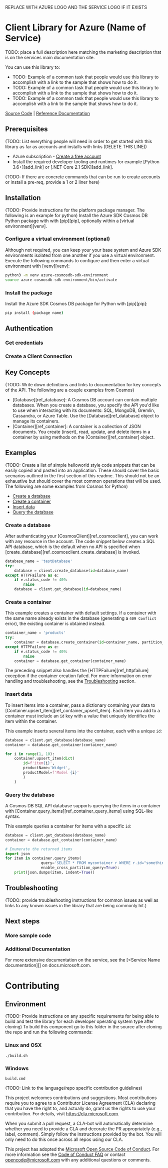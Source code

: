 REPLACE WITH AZURE LOGO AND THE SERVICE LOGO IF IT EXISTS

# Client Library for Azure (Name of Service)

TODO: place a full description here matching the marketing description that is on the services main documentation site.

You can use this library to:

* TODO: Example of a common task that people would use this library to accomplish with a link to the sample that shows how to do it.
* TODO: Example of a common task that people would use this library to accomplish with a link to the sample that shows how to do it.
* TODO: Example of a common task that people would use this library to accomplish with a link to the sample that shows how to do it.

[Source Code][source-code] | [Reference Documentation][reference-docs]

## Prerequisites

(TODO: List everything people will need in order to get started with this library as far as accounts and installs with links (DELETE THIS LINE))
* Azure subscription - [Create a free account][azure_sub]
* Install the required developer tooling and runtimes for example [Python 3.6+][add_link] or [.NET Core 2.1 SDK][add_link].

(TODO: If there are concrete commands that can be run to create accounts or install a pre-req, provide a 1 or 2 liner here)

## Installation

(TODO: Provide instructions for the platform package manager. The following is an example for python)
Install the Azure SDK Cosmos DB Python package with  with [pip][pip], optionally within a [virtual environment][venv].

### Configure a virtual environment (optional)

Although not required, you can keep your your base system and Azure SDK environments isolated from one another if you use a virtual environment. Execute the following commands to configure and then enter a virtual environment with [venv][venv]:

```Bash
python3 -m venv azure-cosmosdb-sdk-environment
source azure-cosmosdb-sdk-environment/bin/activate
```

### Install the package

Install the Azure SDK Cosmos DB package for Python with [pip][pip]:

```Bash
pip install (package name)
```

## Authentication

### Get credentials

### Create a Client Connection

## Key Concepts

(TODO: Write down definitions and links to documentation for key concepts of the API. The following are a couple examples from Cosmos)
* [Database][ref_database]: A Cosmos DB account can contain multiple databases. When you create a database, you specify the API you'd like to use when interacting with its documents: SQL, MongoDB, Gremlin, Cassandra, or Azure Table. Use the [Database][ref_database] object to manage its containers.
* [Container][ref_container]: A container is a collection of JSON documents. You create (insert), read, update, and delete items in a container by using methods on the [Container][ref_container] object.

## Examples

(TODO: Create a list of simple helloworld style code snippets that can be easily copied and pasted into an application. These should cover the basic scenarios outlined in the first section of this readme. This should not be an exhaustive but should cover the most common operations that will be used. The following are some examples from Cosmos for Python)
* [Create a database](#create-a-database)
* [Create a container](#create-a-container)
* [Insert data](#insert-data)
* [Query the database](#query-the-database)

### Create a database

After authenticating your [CosmosClient][ref_cosmosclient], you can work with any resource in the account. The code snippet below creates a SQL API database, which is the default when no API is specified when [create_database][ref_cosmosclient_create_database] is invoked.

```Python
database_name = 'testDatabase'
try:
    database = client.create_database(id=database_name)
except HTTPFailure as e:
    if e.status_code != 409:
        raise
    database = client.get_database(id=database_name)
```

### Create a container

This example creates a container with default settings. If a container with the same name already exists in the database (generating a `409 Conflict` error), the existing container is obtained instead.

```Python
container_name = 'products'
try:
    container = database.create_container(id=container_name, partition_key=PartitionKey(path="/productName")
except HTTPFailure as e:
    if e.status_code != 409:
        raise
    container = database.get_container(container_name)
```

The preceding snippet also handles the [HTTPFailure][ref_httpfailure] exception if the container creation failed. For more information on error handling and troubleshooting, see the [Troubleshooting](#troubleshooting) section.

### Insert data

To insert items into a container, pass a dictionary containing your data to [Container.upsert_item][ref_container_upsert_item]. Each item you add to a container must include an `id` key with a value that uniquely identifies the item within the container.

This example inserts several items into the container, each with a unique `id`:

```Python
database = client.get_database(database_name)
container = database.get_container(container_name)

for i in range(1, 10):
    container.upsert_item(dict(
        id=f'item{i}',
        productName='Widget',
        productModel=f'Model {i}'
        )
    )
```

### Query the database

A Cosmos DB SQL API database supports querying the items in a container with [Container.query_items][ref_container_query_items] using SQL-like syntax.

This example queries a container for items with a specific `id`:

```Python
database = client.get_database(database_name)
container = database.get_container(container_name)

# Enumerate the returned items
import json
for item in container.query_items(
                query='SELECT * FROM mycontainer r WHERE r.id="something"',
                enable_cross_partition_query=True):
    print(json.dumps(item, indent=True))
```

## Troubleshooting

(TODO: provide troubleshooting instructions for common issues as well as links to any known issues in the library that are being commonly hit.)

## Next steps

### More sample code

### Additional Documentation

For more extensive documentation on the <Service Name> service, see the [<Service Name documentation][<link>] on docs.microsoft.com.

# Contributing

## Environment

(TODO: Provide instructions on any specific requirements for being able to build and test the library for each developer operating system type after cloning)
To build this component go to this folder in the source after cloning the repo and run the following commands:

### Linux and OSX

``` ./build.sh ```

### Windows

``` build.cmd ```

(TODO: Link to the language/repo specific contribution guidelines)

This project welcomes contributions and suggestions.  Most contributions require you to agree to a
Contributor License Agreement (CLA) declaring that you have the right to, and actually do, grant us
the rights to use your contribution. For details, visit https://cla.microsoft.com.

When you submit a pull request, a CLA-bot will automatically determine whether you need to provide
a CLA and decorate the PR appropriately (e.g., label, comment). Simply follow the instructions
provided by the bot. You will only need to do this once across all repos using our CLA.

This project has adopted the [Microsoft Open Source Code of Conduct](https://opensource.microsoft.com/codeofconduct/).
For more information see the [Code of Conduct FAQ](https://opensource.microsoft.com/codeofconduct/faq/) or
contact [opencode@microsoft.com](mailto:opencode@microsoft.com) with any additional questions or comments.

<!-- LINKS -->
[source-code]: https://github.com/azure/azure-sdk/sdk/name-of-package
[reference-docs]: https://github.com/azure/azure-sdk/sdk/name-of-package
[service-docs]: https://docs.microsoft.com/azure/page-for-service
[azure_sub]: https://azure.microsoft.com/free/
